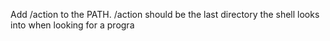 Add /action to the PATH. /action should be the last directory the shell looks into when looking for a progra
